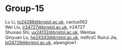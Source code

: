 # Group-15
Lu Li, tu24288@bristol.ac.uk, cactus562   
Wei Liu, ir24727@bristol.ac.uk, ir24727   
Shuxiao Shi, ux24132@bristol.ac.uk, Wentaa  
Qinyuan Lu, he24343@bristol.ac.uk, mdfcsC
Ruirui Jia, bl24729@bristol.ac.uk, alpenglow1  
